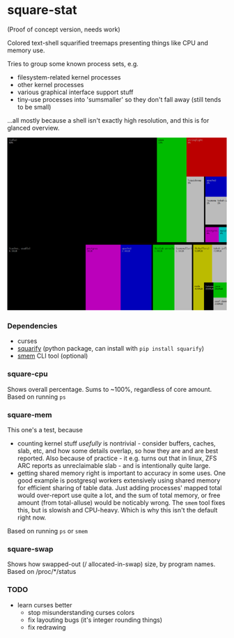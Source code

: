 # square-stat

(Proof of concept version, needs work)

Colored text-shell squarified treemaps presenting things like CPU and memory use.

Tries to group some known process sets, e.g. 
- filesystem-related kernel processes
- other kernel processes
- various graphical interface support stuff 
- tiny-use processes into 'sumsmaller' so they don't fall away (still tends to be small)

...all mostly because a shell isn't exactly high resolution, and this is for glanced overview.

![CPU and memory, split in tmux](/screenshots/squarestuff.png?raw=true)


### Dependencies
- curses
- [squarify](https://github.com/laserson/squarify) (python package, can install with `pip install squarify`)   
- [smem](https://www.selenic.com/smem/) CLI tool (optional)


### square-cpu

Shows overall percentage. Sums to ~100%, regardless of core amount. Based on running `ps`


### square-mem

This one's a test, because
- counting kernel stuff *usefully* is nontrivial - consider buffers, caches, slab, etc, and how some details overlap, so how they are and are best reported. Also because of practice - it e.g. turns out that in linux, ZFS ARC reports as unreclaimable slab - and is intentionally quite large.
- getting shared memory right is important to accuracy in some uses. One good example is postgresql workers extensively using shared memory for efficient sharing of table data. Just adding processes' mapped total would over-report use quite a lot, and the sum of total memory, or free amount (from total-alluse) would be noticably wrong. The `smem` tool fixes this, but is slowish and CPU-heavy. Which is why this isn't the default right now.

Based on running `ps` or `smem`


### square-swap

Shows how swapped-out (/ allocated-in-swap) size, by program names. Based on /proc/*/status 


### TODO
- learn curses better
    - stop misunderstanding curses colors
    - fix layouting bugs (it's integer rounding things)
    - fix redrawing



